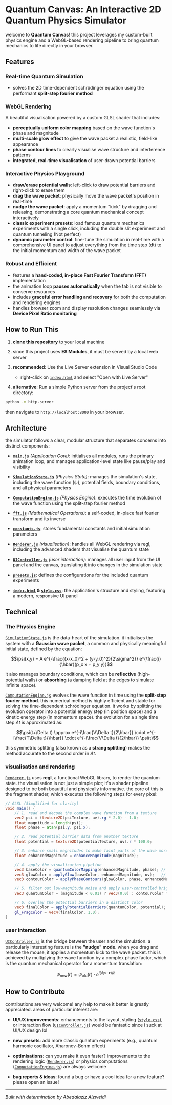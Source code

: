 # Quantum Canvas: An Interactive 2D Quantum Physics Simulator

welcome to **Quantum Canvas**! this project leverages my custom-built physics engine and a WebGL-based rendering pipeline to bring quantum mechanics to life directly in your browser.

## Features

### Real-time Quantum Simulation

- solves the 2D time-dependent schrödinger equation using the performant **split-step fourier method**

### WebGL Rendering

A beautiful visualisation powered by a custom GLSL shader that includes:

- **perceptually uniform color mapping** based on the wave function's phase and magnitude
- **multi-scale glow effect** to give the wave packet a realistic, field-like appearance
- **phase contour lines** to clearly visualise wave structure and interference patterns
- **integrated, real-time visualisation** of user-drawn potential barriers

### Interactive Physics Playground

- **draw/erase potential walls**: left-click to draw potential barriers and right-click to erase them
- **drag the wave packet**: physically move the wave packet's position in real-time
- **nudge the wave packet**: apply a momentum "kick" by dragging and releasing, demonstrating a core quantum mechanical concept interactively
- **classic experiment presets**: load famous quantum mechanics experiments with a single click, including the double slit experiment and quantum tunneling (Not perfect)
- **dynamic parameter control**: fine-tune the simulation in real-time with a comprehensive UI panel to adjust everything from the time step (dt) to the initial momentum and width of the wave packet

### Robust and Efficient

- features a **hand-coded, in-place Fast Fourier Transform (FFT)** implementation
- the animation loop **pauses automatically** when the tab is not visible to conserve resources
- includes **graceful error handling and recovery** for both the computation and rendering engines
- handles browser zoom and display resolution changes seamlessly via **Device Pixel Ratio monitoring**

## How to Run This

1. **clone this repository** to your local machine

2. since this project uses **ES Modules**, it must be served by a local web server

3. **recommended**: Use the Live Server extension in Visual Studio Code
   - right-click on [`index.html`](index.html) and select "Open with Live Server"

4. **alternative**: Run a simple Python server from the project's root directory:

```bash
python -m http.server
```

then navigate to `http://localhost:8000` in your browser.

## Architecture

the simulator follows a clear, modular structure that separates concerns into distinct components:

- **[`main.js`](src/main.js)** _(Application Core)_: initialises all modules, runs the primary animation loop, and manages application-level state like pause/play and visibility

- **[`SimulationState.js`](src/SimulationState.js)** _(Physics State)_: manages the simulation's state, including the wave function (ψ), potential fields, boundary conditions, and all physical parameters

- **[`ComputationEngine.js`](src/ComputationEngine.js)** _(Physics Engine)_: executes the time evolution of the wave function using the split-step fourier method

- **[`fft.js`](src/fft.js)** _(Mathematical Operations)_: a self-coded, in-place fast fourier transform and its inverse

- **[`constants.js`](src/constants.js)**: stores fundamental constants and initial simulation parameters

- **[`Renderer.js`](src/Renderer.js)** _(visualisation)_: handles all WebGL rendering via regl, including the advanced shaders that visualise the quantum state

- **[`UIController.js`](src/UIController.js)** _(user interaction)_: manages all user input from the UI panel and the canvas, translating it into changes in the simulation state

- **[`presets.js`](src/presets.js)**: defines the configurations for the included quantum experiments

- **[`index.html`](index.html) & [`style.css`](src/style.css)**: the application's structure and styling, featuring a modern, responsive UI panel

## Technical

### The Physics Engine

[`SimulationState.js`](src/SimulationState.js) is the data-heart of the simulation. it initialises the system with a **Gaussian wave packet**, a common and physically meaningful initial state, defined by the equation:

$$\psi(x,y) = A e^{-\frac{(x-x_0)^2 + (y-y_0)^2}{2\sigma^2}} e^{\frac{i}{\hbar}(p_x x + p_y y)}$$

it also manages boundary conditions, which can be **reflective** (high-potential walls) or **absorbing** (a damping field at the edges to simulate infinite space).

[`ComputationEngine.js`](src/ComputationEngine.js) evolves the wave function in time using the **split-step fourier method**. this numerical method is highly efficient and stable for solving the time-dependent schrödinger equation. it works by splitting the evolution operator into a potential energy step (in position space) and a kinetic energy step (in momentum space). the evolution for a single time step $\Delta t$ is approximated as:

$$\psi(t+\Delta t) \approx e^{-i\frac{V\Delta t}{2\hbar}} \cdot e^{-i\frac{T\Delta t}{\hbar}} \cdot e^{-i\frac{V\Delta t}{2\hbar}} \psi(t)$$

this symmetric splitting (also known as a **strang splitting**) makes the method accurate to the second order in $\Delta t$.

### visualisation and rendering

[`Renderer.js`](src/Renderer.js) uses **regl**, a functional WebGL library, to render the quantum state. the visualisation is not just a simple plot; it's a shader pipeline designed to be both beautiful and physically informative. the core of this is the fragment shader, which executes the following steps for every pixel:

```glsl
// GLSL (Simplified for clarity)
void main() {
    // 1. read and decode the complex wave function from a texture
    vec2 psi = (texture2D(psiTexture, uv).rg * 2.0) - 1.0;
    float magnitude = length(psi);
    float phase = atan(psi.y, psi.x);

    // 2. read potential barrier data from another texture
    float potential = texture2D(potentialTexture, uv).r * 100.0;

    // 3. enhance small magnitudes to make faint parts of the wave more visible
    float enhancedMagnitude = enhanceMagnitude(magnitude);

    // 4. apply the visualisation pipeline
    vec3 baseColor = quantumColorMapping(enhancedMagnitude, phase); // map phase/mag to HSL color
    vec3 glowColor = applyGlow(baseColor, enhancedMagnitude, uv);   // add a soft glow
    vec3 contourColor = applyPhaseContours(glowColor, phase, enhancedMagnitude); // draw phase lines

    // 5. filter out low-magnitude noise and apply user-controlled brightness
    vec3 quantumColor = (magnitude < 0.01) ? vec3(0.0) : contourColor * u_brightness;

    // 6. overlay the potential barriers in a distinct color
    vec3 finalColor = applyPotentialBarriers(quantumColor, potential);
    gl_FragColor = vec4(finalColor, 1.0);
}
```

### user interaction

[`UIController.js`](src/UIController.js) is the bridge between the user and the simulation. a particularly interesting feature is the **"nudge" mode**. when you drag and release the mouse, it applies a momentum kick to the wave packet. this is achieved by multiplying the wave function by a complex phase factor, which is the quantum mechanical operator for a momentum translation:

$$\psi_{\text{new}}(\mathbf{r}) = \psi_{\text{old}}(\mathbf{r}) \cdot e^{i(\Delta\mathbf{p} \cdot \mathbf{r})/\hbar}$$

## How to Contribute

contributions are very welcome! any help to make it better is greatly appreciated. areas of particular interest are:

- **UI/UX improvements**: enhancements to the layout, styling ([`style.css`](src/style.css)), or interaction flow ([`UIController.js`](src/UIController.js)) would be fantastic since i suck at UI/UX design lol

- **new presets**: add more classic quantum experiments (e.g., quantum harmonic oscillator, Aharonov–Bohm effect)

- **optimisations**: can you make it even faster? improvements to the rendering logic ([`Renderer.js`](src/Renderer.js)) or physics computations ([`ComputationEngine.js`](src/ComputationEngine.js)) are always welcome

- **bug reports & ideas**: found a bug or have a cool idea for a new feature? please open an issue!

---

_Built with determination by Abedalaziz Alzweidi_
